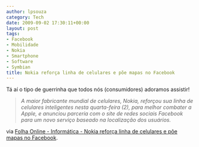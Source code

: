 ```yaml
---
author: lpsouza
category: Tech
date: 2009-09-02 17:30:11+00:00
layout: post
tags:
- Facebook
- Mobilidade
- Nokia
- Smartphone
- Software
- Symbian
title: Nokia reforça linha de celulares e põe mapas no Facebook
---
```


Tá aí o tipo de guerrinha que todos nós (consumidores) adoramos assistir!

> _A maior fabricante mundial de celulares, Nokia, reforçou sua linha de celulares inteligentes nesta quarta-feira (2), para melhor combater a Apple, e anunciou parceria com o site de redes sociais Facebook para um novo serviço baseado na localização dos usuários._

via [Folha Online - Informática - Nokia reforça linha de celulares e põe mapas no Facebook](http://www1.folha.uol.com.br/folha/informatica/ult124u618454.shtml).